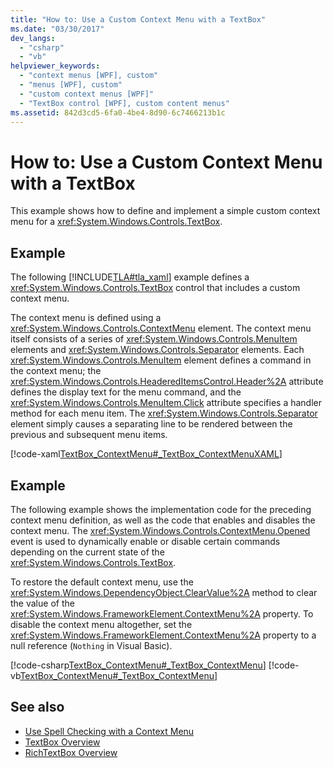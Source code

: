 ```yaml
---
title: "How to: Use a Custom Context Menu with a TextBox"
ms.date: "03/30/2017"
dev_langs: 
  - "csharp"
  - "vb"
helpviewer_keywords: 
  - "context menus [WPF], custom"
  - "menus [WPF], custom"
  - "custom context menus [WPF]"
  - "TextBox control [WPF], custom content menus"
ms.assetid: 842d3cd5-6fa0-4be4-8d90-6c7466213b1c
---
```

# How to: Use a Custom Context Menu with a TextBox
This example shows how to define and implement a simple custom context menu for a <xref:System.Windows.Controls.TextBox>.  
  
## Example  
 The following [!INCLUDE[TLA#tla_xaml](../../../../includes/tlasharptla-xaml-md.md)] example defines a <xref:System.Windows.Controls.TextBox> control that includes a custom context menu.  
  
 The context menu is defined using a <xref:System.Windows.Controls.ContextMenu> element.  The context menu itself consists of a series of <xref:System.Windows.Controls.MenuItem> elements and <xref:System.Windows.Controls.Separator> elements.  Each <xref:System.Windows.Controls.MenuItem> element defines a command in the context menu; the <xref:System.Windows.Controls.HeaderedItemsControl.Header%2A> attribute defines the display text for the menu command, and the <xref:System.Windows.Controls.MenuItem.Click> attribute specifies a handler method for each menu item.  The <xref:System.Windows.Controls.Separator> element simply causes a separating line to be rendered between the previous and subsequent menu items.  
  
 [!code-xaml[TextBox_ContextMenu#_TextBox_ContextMenuXAML](../../../../samples/snippets/csharp/VS_Snippets_Wpf/TextBox_ContextMenu/CSharp/Window1.xaml#_textbox_contextmenuxaml)]  
  
## Example  
 The following example shows the implementation code for the preceding context menu definition, as well as the code that enables and disables the context menu.  The <xref:System.Windows.Controls.ContextMenu.Opened> event is used to dynamically enable or disable certain commands depending on the current state of the <xref:System.Windows.Controls.TextBox>.  
  
 To restore the default context menu, use the <xref:System.Windows.DependencyObject.ClearValue%2A> method to clear the value of the <xref:System.Windows.FrameworkElement.ContextMenu%2A> property.  To disable the context menu altogether, set the <xref:System.Windows.FrameworkElement.ContextMenu%2A> property to a null reference (`Nothing` in Visual Basic).  
  
 [!code-csharp[TextBox_ContextMenu#_TextBox_ContextMenu](../../../../samples/snippets/csharp/VS_Snippets_Wpf/TextBox_ContextMenu/CSharp/Window1.xaml.cs#_textbox_contextmenu)]
 [!code-vb[TextBox_ContextMenu#_TextBox_ContextMenu](../../../../samples/snippets/visualbasic/VS_Snippets_Wpf/TextBox_ContextMenu/VisualBasic/Window1.xaml.vb#_textbox_contextmenu)]  
  
## See also
- [Use Spell Checking with a Context Menu](../../../../docs/framework/wpf/controls/how-to-use-spell-checking-with-a-context-menu.md)
- [TextBox Overview](../../../../docs/framework/wpf/controls/textbox-overview.md)
- [RichTextBox Overview](../../../../docs/framework/wpf/controls/richtextbox-overview.md)
